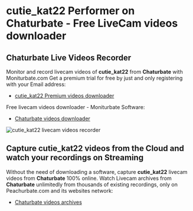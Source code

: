 # cutie_kat22 Performer on Chaturbate - Free LiveCam videos downloader

## Chaturbate Live Videos Recorder

Monitor and record livecam videos of **cutie_kat22** from **Chaturbate** with Moniturbate.com
Get a premium trial for free by just and only registering with your Email address:
* [cutie_kat22 Premium videos downloader](https://moniturbate.com/request-demo-licence-key.html)

Free livecam videos downloader - Moniturbate Software:
* [Chaturbate videos downloader](https://moniturbate.com/moniturbate-download-software.html)

![cutie_kat22 livecam videos recorder](https://peachurnet.com/templates/moniturbate-software.png)


## Capture cutie_kat22 videos from the Cloud and watch your recordings on Streaming

Without the need of downloading a software, capture **cutie_kat22** livecam videos from **Chaturbate** 100% online.
Watch Livecam archives from **Chaturbate** unlimitedly from thousands of existing recordings, only on Peachurbate.com and its websites network:
* [Chaturbate videos archives](https://peachurnet.com/)